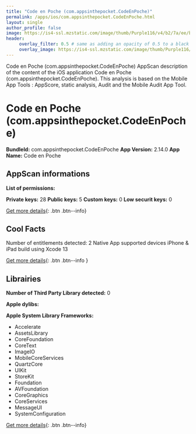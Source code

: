 ```yaml
---
title: "Code en Poche (com.appsinthepocket.CodeEnPoche)"
permalink: /apps/ios/com.appsinthepocket.CodeEnPoche.html
layout: single
author_profile: false
image: https://is4-ssl.mzstatic.com/image/thumb/Purple116/v4/b2/7a/ee/b27aeefe-3fa6-688c-0e89-f1779acd97b3/AppIcon-0-0-1x_U007emarketing-0-0-0-7-0-0-sRGB-0-0-0-GLES2_U002c0-512MB-85-220-0-0.png/512x512bb.jpg
header: 
     overlay_filter: 0.5 # same as adding an opacity of 0.5 to a black background
     overlay_image: https://is4-ssl.mzstatic.com/image/thumb/Purple116/v4/b2/7a/ee/b27aeefe-3fa6-688c-0e89-f1779acd97b3/AppIcon-0-0-1x_U007emarketing-0-0-0-7-0-0-sRGB-0-0-0-GLES2_U002c0-512MB-85-220-0-0.png/512x512bb.jpg
---
```

Code en Poche (com.appsinthepocket.CodeEnPoche) AppScan description of the content of the iOS application Code en Poche (com.appsinthepocket.CodeEnPoche). This analysis is based on the Mobile App Tools : AppScore, static analysis, Audit and the Mobile Audit App Tool.

# Code en Poche (com.appsinthepocket.CodeEnPoche)

**BundleId:** com.appsinthepocket.CodeEnPoche
**App Version:** 2.14.0
**App Name:** Code en Poche


## AppScan informations 

**List of permissions:** 
  
  
**Private keys:** 28
**Public keys:** 5
**Custom keys:** 0
**Low securit keys:** 0
  
[Get more details](/pricing.html){: .btn .btn--info}

## Cool Facts

Number of entitlements detected: 2
Native App
supported devices iPhone & iPad
build using Xcode 13
  
[Get more details](/pricing.html){: .btn .btn--info }

## Librairies 
**Number of Third Party Library detected:** 0


**Apple dylibs:**


**Apple System Library Frameworks:**
- Accelerate
- AssetsLibrary
- CoreFoundation
- CoreText
- ImageIO
- MobileCoreServices
- QuartzCore
- UIKit
- StoreKit
- Foundation
- AVFoundation
- CoreGraphics
- CoreServices
- MessageUI
- SystemConfiguration


  
[Get more details](/pricing.html){: .btn .btn--info}

